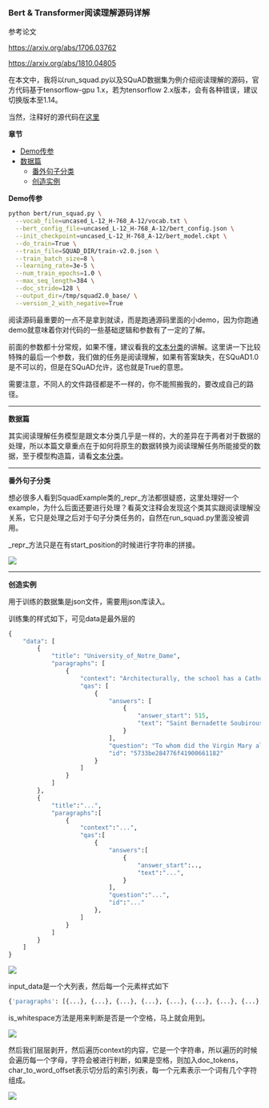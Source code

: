 ### Bert & Transformer阅读理解源码详解

参考论文

https://arxiv.org/abs/1706.03762

https://arxiv.org/abs/1810.04805


在本文中，我将以run_squad.py以及SQuAD数据集为例介绍阅读理解的源码，官方代码基于tensorflow-gpu 1.x，若为tensorflow 2.x版本，会有各种错误，建议切换版本至1.14。

当然，注释好的源代码在[这里](https://github.com/sherlcok314159/ML/tree/main/nlp/code)

**章节**
- [Demo传参](#flags)
- [数据篇](#data)
  - [番外句子分类](#outside)
  - [创造实例](#example)


**<div id='flags'>Demo传参</div>**

```bash
python bert/run_squad.py \
  --vocab_file=uncased_L-12_H-768_A-12/vocab.txt \
  --bert_config_file=uncased_L-12_H-768_A-12/bert_config.json \
  --init_checkpoint=uncased_L-12_H-768_A-12/bert_model.ckpt \
  --do_train=True \
  --train_file=SQUAD_DIR/train-v2.0.json \
  --train_batch_size=8 \
  --learning_rate=3e-5 \
  --num_train_epochs=1.0 \
  --max_seq_length=384 \
  --doc_stride=128 \
  --output_dir=/tmp/squad2.0_base/ \
  --version_2_with_negative=True
```

阅读源码最重要的一点不是拿到就读，而是跑通源码里面的小demo，因为你跑通demo就意味着你对代码的一些基础逻辑和参数有了一定的了解。

前面的参数都十分常规，如果不懂，建议看我的[文本分类](text.md)的讲解。这里讲一下比较特殊的最后一个参数，我们做的任务是阅读理解，如果有答案缺失，在SQuAD1.0是不可以的，但是在SQuAD允许，这也就是True的意思。

需要注意，不同人的文件路径都是不一样的，你不能照搬我的，要改成自己的路径。

***


**<div id='data'>数据篇</div>**

其实阅读理解任务模型是跟文本分类几乎是一样的，大的差异在于两者对于数据的处理，所以本篇文章重点在于如何将原生的数据转换为阅读理解任务所能接受的数据，至于模型构造篇，请看[文本分类](text.md)。

***

**<div id='outside'>番外句子分类</div>**

想必很多人看到SquadExample类的_repr_方法都很疑惑，这里处理好一个example，为什么后面还要进行处理？看英文注释会发现这个类其实跟阅读理解没关系，它只是处理之后对于句子分类任务的，自然在run_squad.py里面没被调用。

_repr_方法只是在有start_position的时候进行字符串的拼接。

![](https://github.com/sherlcok314159/ML/blob/main/nlp/Images/repr.png)

***

**<div id='example'>创造实例</div>**

用于训练的数据集是json文件，需要用json库读入。

训练集的样式如下，可见data是最外层的

```python
{
    "data": [
        {
            "title": "University_of_Notre_Dame",
            "paragraphs": [
                {
                    "context": "Architecturally, the school has a Catholic character.",
                    "qas": [
                        {
                            "answers": [
                                {
                                    "answer_start": 515,
                                    "text": "Saint Bernadette Soubirous"
                                }
                            ],
                            "question": "To whom did the Virgin Mary allegedly appear in 1858 in Lourdes France?",
                            "id": "5733be284776f41900661182"
                        }
                    ]
                }
            ]
        },
        {
            "title":"...",
            "paragraphs":[
                {
                    "context":"...",
                    "qas":[
                        {
                            "answers":[
                                {
                                    "answer_start":..,
                                    "text":"...",
                                }
                            ],
                            "question":"...",
                            "id":"..."
                        },
                    ]
                }
            ]
        }
    ]
}
```

![](https://github.com/sherlcok314159/ML/blob/main/nlp/Images/json.png)

input_data是一个大列表，然后每一个元素样式如下

```python
{'paragraphs': [{...}, {...}, {...}, {...}, {...}, {...}, {...}, {...}, {...}, ...], 'title': 'University_of_Notre_Dame'}
```

is_whitespace方法是用来判断是否是一个空格，马上就会用到。

![](https://github.com/sherlcok314159/ML/blob/main/nlp/Images/white.png)


然后我们层层剥开，然后遍历context的内容，它是一个字符串，所以遍历的时候会遍历每一个字母，字符会被进行判断，如果是空格，则加入doc_tokens，char_to_word_offset表示切分后的索引列表，每一个元素表示一个词有几个字符组成。

![](https://github.com/sherlcok314159/ML/blob/main/nlp/Images/context.png)

